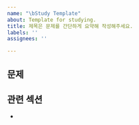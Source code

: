 ```yaml
---
name: "\bStudy Template"
about: Template for studying.
title: 제목은 문제를 간단하게 요약해 작성해주세요.
labels: ''
assignees: ''

---
```


## 문제
<!-- 목차와 연관된 주제 안에서 생각해볼 만한 이슈 -->
##  관련 섹션
-
<!-- 섹션에 해당하는 라벨도 붙여주세요. -->
